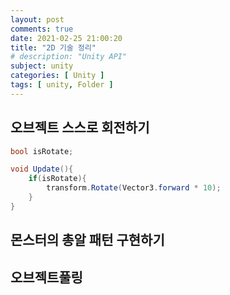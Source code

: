 ```yaml
---
layout: post
comments: true
date: 2021-02-25 21:00:20
title: "2D 기술 정리"
# description: "Unity API"
subject: unity
categories: [ Unity ]
tags: [ unity, Folder ]
---
```


## 오브젝트 스스로 회전하기

```c#
bool isRotate;

void Update(){
    if(isRotate){
        transform.Rotate(Vector3.forward * 10);
    }
}
```

## 몬스터의 총알 패턴 구현하기


## 오브젝트풀링
![]()